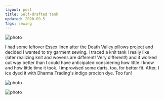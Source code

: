 ```yaml
---
layout: post
title: Self-drafted tank
updated: 2020-09-5
Tags: sewing
---
```


![photo](https://caitlinmeyer.github.io/project-log/images/tank-1.JPG)

I had some leftover Essex linen after the Death Valley pillows project and decided I wanted to try garment sewing. I traced a knit tank I really like (later realizing knit and wovens are different! Very different!) and it worked out way better than I could have anticipated considering how little I know and how little time it took. I improvised some darts, too, for better fit. After, I ice dyed it with Dharma Trading's indigo procion dye. Too fun!

![photo](https://caitlinmeyer.github.io/project-log/images/tank-2.jpg)

![photo](https://caitlinmeyer.github.io/project-log/images/tank-3.JPG)

